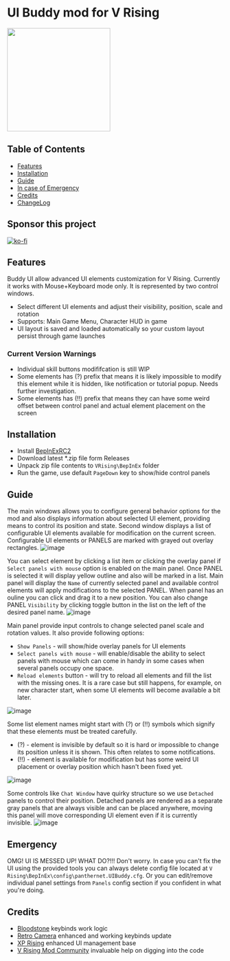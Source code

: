 # UI Buddy mod for V Rising
<img src="https://github.com/panthernet/VRisingUIBuddy/blob/main/logo.png" width="240" height="240"/>

## Table of Contents

- [Features](#features)
- [Installation](#installation)
- [Guide](#guide)
- [In case of Emergency](#emergency)
- [Credits](#credits)
- [ChangeLog](CHANGELOG.md)

## Sponsor this project

[![ko-fi](https://ko-fi.com/img/githubbutton_sm.svg)](https://ko-fi.com/panthernet)

## Features

Buddy UI allow advanced UI elements customization for V Rising. Currently it works with Mouse+Keyboard mode only. It is represented by two control windows. 
 - Select different UI elements and adjust their visibility, position, scale and rotation
 - Supports: Main Game Menu, Character HUD in game
 - UI layout is saved and loaded automatically so your custom layout persist through game launches

### Current Version Warnings

 - Individual skill buttons modififcation is still WIP
 - Some elements has (?) prefix that means it is likely impossible to modify this element while it is hidden, like notification or tutorial popup. Needs further investigation.
 - Some elements has (!!) prefix that means they can have some weird offset between control panel and actual element placement on the screen

## Installation

 - Install [BepInExRC2](https://github.com/decaprime/VRising-Modding/releases/tag/1.733.2)
 - Download latest *.zip file form Releases
 - Unpack zip file contents to `VRising\BepInEx` folder
 - Run the game, use default `PageDown` key to show/hide control panels

## Guide

The main windows allows you to configure general behavior options for the mod and also displays information about selected UI element, providing means to control its position and state. Second window displays a list of configurable UI elements available for modification on the current screen. Configurable UI elements or PANELS are marked with grayed out overlay rectangles.
![image](https://github.com/user-attachments/assets/1b38f11a-304a-47c3-b5bd-1f46e082bcc9)

You can select element by clicking a list item or clicking the overlay panel if `Select panels with mouse` option is enabled on the main panel. Once PANEL is selected it will display yellow outline and also will be marked in a list. Main panel will display the `Name` of currently selected panel and available control elements will apply modifications to the selected PANEL. When panel has an ouline you can click and drag it to a new position. You can also change PANEL `Visibility` by clicking toggle button in the list on the left of the desired panel name.
![image](https://github.com/user-attachments/assets/634c3b20-e371-4f44-9fb9-562cf0a52cbd)

Main panel provide input controls to change selected panel scale and rotation values. It also provide following options:

 - `Show Panels` - will show/hide overlay panels for UI elements
 - `Select panels with mouse` - will enable/disable the ability to select panels with mouse which can come in handy in some cases when several panels occupy one space.
 - `Reload elements` button - will try to reload all elements and fill the list with the missing ones. It is a rare case but still happens, for example, on new character start, when some UI elements will become available a bit later.

![image](https://github.com/user-attachments/assets/751164ce-3b27-4510-8321-cda016405a55)

Some list element names might start with (?) or (!!) symbols which signify that these elements must be treated carefully.

 - (?) - element is invisible by default so it is hard or impossible to change its position unless it is shown. This often relates to some notifications.
 - (!!) - element is available for modification but has some weird UI placement or overlay position which hasn't been fixed yet. 

![image](https://github.com/user-attachments/assets/f5ca61c7-6deb-4ece-8b38-d994a66b9813)

Some controls like `Chat Window` have quirky structure so we use `Detached` panels to control their position. Detached panels are rendered as a separate gray panels that are always visible and can be placed anywhere, moving this panel will move corresponding UI element even if it is currently invisible.
![image](https://github.com/user-attachments/assets/566f659d-5527-4c11-a2ec-51e3041c8b89)

## Emergency

OMG! UI IS MESSED UP! WHAT DO?!!!
Don't worry. In case you can't fix the UI using the provided tools you can always delete config file located at `V Rising\BepInEx\config\panthernet.UIBuddy.cfg`. Or you can edit/remove individual panel settings from `Panels` config section if you confident in what you're doing.

## Credits

- [Bloodstone](https://github.com/decaprime/Bloodstone) keybinds work logic
- [Retro Camera](https://github.com/mfoltz/RetroCamera) enhanced and working keybinds update
- [XP Rising](https://github.com/aontas/XPRising) enhanced UI management base
- [V Rising Mod Community](https://discord.gg/vrisingmods) invaluable help on digging into the code
